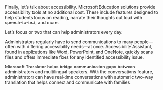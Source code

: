 Finally, let’s talk about accessibility. Microsoft Education solutions provide accessibility tools at no additional cost. These include features designed to help students focus on reading, narrate their thoughts out loud with speech-to-text, and more.

Let’s focus on two that can help administrators every day.

Administrators regularly have to send communications to many people—often with differing accessibility needs—at once. Accessibility Assistant, found in applications like Word, PowerPoint, and OneNote, quickly scans files and offers immediate fixes for any identified accessibility issue.

Microsoft Translator helps bridge communication gaps between administrators and multilingual speakers. With the conversations feature, administrators can have real-time conversations with automatic two-way translation that helps connect and communicate with families.
